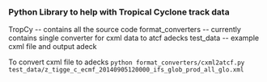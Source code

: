 ### Python Library to help with Tropical Cyclone track data

TropCy -- contains all the source code
format_converters -- currently contains single converter for cxml data to atcf adecks
test_data  -- example cxml file and output adeck

To convert cxml file to adecks
`python format_converters/cxml2atcf.py test_data/z_tigge_c_ecmf_20140905120000_ifs_glob_prod_all_glo.xml`


 
